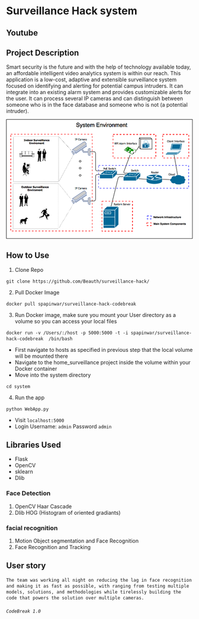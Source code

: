 
Surveillance Hack system
===

## Youtube 



## Project Description

Smart security is the future and with the help of technology available today, an affordable intelligent video analytics system is within our reach. This application is a low-cost, adaptive and extensible surveillance system focused on identifying and alerting for potential campus intruders. It can integrate into an existing alarm system and provides customizable alerts for the user. It can process several IP cameras and can distinguish between someone who is in the face database and someone who is not (a potential intruder).

![Architecture](https://github.com/Beauth/surveillance-hack/blob/master/testingEnvironment.png)

## How to Use

1) Clone Repo

```
git clone https://github.com/Beauth/surveillance-hack/
```

2) Pull Docker Image

```
docker pull spapinwar/surveillance-hack-codebreak
```

3) Run Docker image, make sure you mount your User directory as a volume so you can access your local files

```
docker run -v /Users/:/host -p 5000:5000 -t -i spapinwar/surveillance-hack-codebreak  /bin/bash
```

- First navigate to hosts as specified in previous step that the local volume will be mounted there
- Navigate to the home_surveillance project inside the volume within your Docker container
- Move into the system directory

```
cd system
```
4) Run the app
```
python WebApp.py
```
- Visit ```localhost:5000 ```
- Login Username: ```admin``` Password ```admin```


## Libraries Used
- Flask
- OpenCV
- sklearn
- Dlib

### Face Detection
 1. OpenCV Haar Cascade
 2. Dlib HOG (Histogram of oriented gradiants)
 
### facial recognition
1. Motion Object segmentation and Face Recognition
2. Face Recognition and Tracking



User story
---
```
The team was working all night on reducing the lag in face recognition and making it as fast as possible, with ranging from testing multiple models, solutions, and methodologies while tirelessly building the code that powers the solution over multiple cameras.
```

######  `CodeBreak 1.0`
